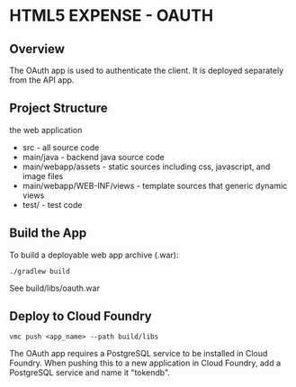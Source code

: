# HTML5 EXPENSE - OAUTH #

## Overview ##

The OAuth app is used to authenticate the client. It is deployed separately from the API app.

## Project Structure ##

the web application

* src - all source code
* main/java - backend java source code
* main/webapp/assets - static sources including css, javascript, and image files
* main/webapp/WEB-INF/views - template sources that generic dynamic views
* test/ - test code

## Build the App ##

To build a deployable web app archive (.war):

    ./gradlew build

See build/libs/oauth.war

## Deploy to Cloud Foundry ##

    vmc push <app_name> --path build/libs

The OAuth app requires a PostgreSQL service to be installed in Cloud Foundry. When pushing this to a new application in Cloud Foundry, add a PostgreSQL service and name it "tokendb".